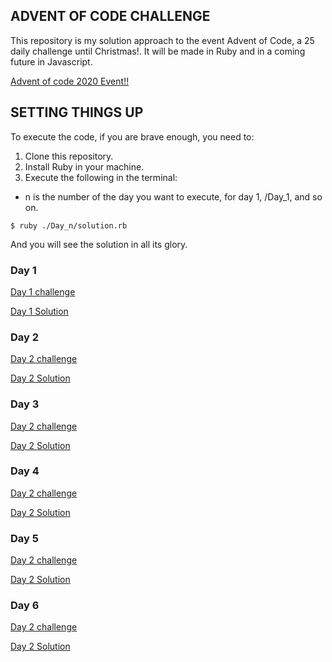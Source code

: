 ## ADVENT OF CODE CHALLENGE

 This repository is my solution approach to the event Advent of Code, a 25 daily challenge until Christmas!. It will be made in Ruby and in a coming future in Javascript.

 [Advent of code 2020 Event!!](https://adventofcode.com/)


## SETTING THINGS UP

To execute the code, if you are brave enough, you need to:

 1. Clone this repository.
 2. Install Ruby in your machine.
 3. Execute the following in the terminal:
  * n is the number of the day you want to execute, for day 1, /Day_1, and so on.

 ```
 $ ruby ./Day_n/solution.rb
 ```

 And you will see the solution in all its glory.


### Day 1 ### 

 [Day 1 challenge](https://adventofcode.com/2020/day/1)

 [Day 1 Solution](https://github.com/rafahg/Advent_of_code_2020/blob/main/Day_1/solution.rb)


### Day 2 ### 

 [Day 2 challenge](https://adventofcode.com/2020/day/2)

 [Day 2 Solution](https://github.com/rafahg/Advent_of_code_2020/blob/main/Day_2/solution.rb)


 ### Day 3 ### 

 [Day 2 challenge](https://adventofcode.com/2020/day/3)

 [Day 2 Solution](https://github.com/rafahg/Advent_of_code_2020/blob/main/Day_3/solution.rb)


 ### Day 4 ### 

 [Day 2 challenge](https://adventofcode.com/2020/day/4)

 [Day 2 Solution](https://github.com/rafahg/Advent_of_code_2020/blob/main/Day_4/solution.rb)



 ### Day 5 ### 

 [Day 2 challenge](https://adventofcode.com/2020/day/5)

 [Day 2 Solution](https://github.com/rafahg/Advent_of_code_2020/blob/main/Day_5/solution.rb)



 ### Day 6 ### 

 [Day 2 challenge](https://adventofcode.com/2020/day/6)

 [Day 2 Solution](https://github.com/rafahg/Advent_of_code_2020/blob/main/Day_6/solution.rb)









